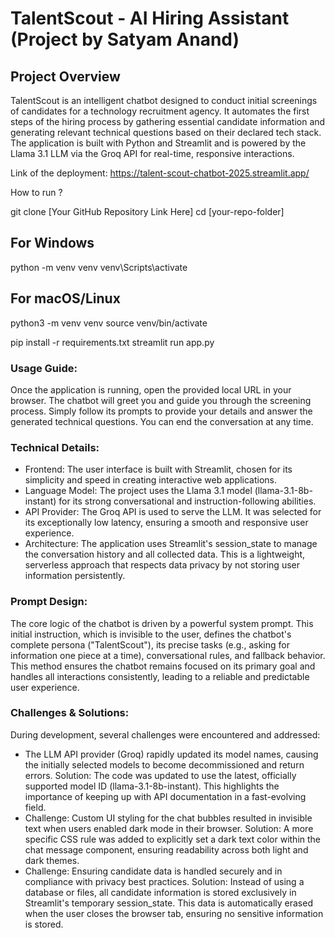 # TalentScout - AI Hiring Assistant (Project by Satyam Anand)
## Project Overview
TalentScout is an intelligent chatbot designed to conduct initial screenings of candidates for a technology recruitment agency. It automates the first steps of the hiring process by gathering essential candidate information and generating relevant technical questions based on their declared tech stack. The application is built with Python and Streamlit and is powered by the Llama 3.1 LLM via the Groq API for real-time, responsive interactions.

Link of the deployment: https://talent-scout-chatbot-2025.streamlit.app/

How to run ?

git clone [Your GitHub Repository Link Here]
cd [your-repo-folder]

## For Windows
python -m venv venv
venv\Scripts\activate

## For macOS/Linux
python3 -m venv venv
source venv/bin/activate

pip install -r requirements.txt
streamlit run app.py

### Usage Guide:
Once the application is running, open the provided local URL in your browser. The chatbot will greet you and guide you through the screening process. Simply follow its prompts to provide your details and answer the generated technical questions. You can end the conversation at any time.

### Technical Details:
- Frontend: The user interface is built with Streamlit, chosen for its simplicity and speed in creating interactive web applications.
- Language Model: The project uses the Llama 3.1 model (llama-3.1-8b-instant) for its strong conversational and instruction-following abilities.
- API Provider: The Groq API is used to serve the LLM. It was selected for its exceptionally low latency, ensuring a smooth and responsive user experience.
- Architecture: The application uses Streamlit's session_state to manage the conversation history and all collected data. This is a lightweight, serverless approach that respects data privacy by not storing user information persistently.

### Prompt Design:
The core logic of the chatbot is driven by a powerful system prompt. This initial instruction, which is invisible to the user, defines the chatbot's complete persona ("TalentScout"), its precise tasks (e.g., asking for information one piece at a time), conversational rules, and fallback behavior. This method ensures the chatbot remains focused on its primary goal and handles all interactions consistently, leading to a reliable and predictable user experience.

### Challenges & Solutions:
During development, several challenges were encountered and addressed:
- The LLM API provider (Groq) rapidly updated its model names, causing the initially selected models to become decommissioned and return errors.
  Solution: The code was updated to use the latest, officially supported model ID (llama-3.1-8b-instant). This highlights the importance of keeping up with API documentation in a fast-evolving field.
- Challenge: Custom UI styling for the chat bubbles resulted in invisible text when users enabled dark mode in their browser.
  Solution: A more specific CSS rule was added to explicitly set a dark text color within the chat message component, ensuring readability across both light and dark themes.
- Challenge: Ensuring candidate data is handled securely and in compliance with privacy best practices.
  Solution: Instead of using a database or files, all candidate information is stored exclusively in Streamlit's temporary session_state. This data is automatically erased when the user closes the browser tab, ensuring no sensitive information is stored.
